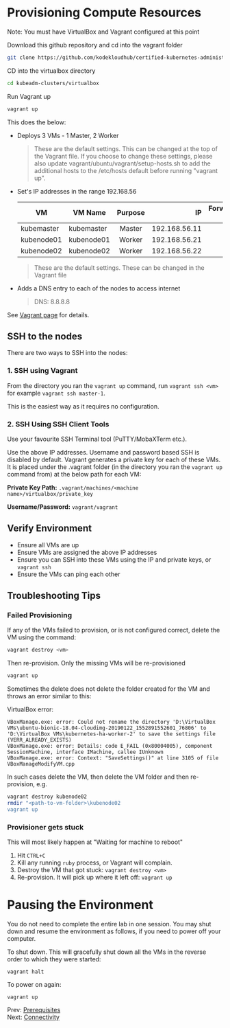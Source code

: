 # Provisioning Compute Resources

Note: You must have VirtualBox and Vagrant configured at this point

Download this github repository and cd into the vagrant folder

```bash
git clone https://github.com/kodekloudhub/certified-kubernetes-administrator-course.git
```

CD into the virtualbox directory

```bash
cd kubeadm-clusters/virtualbox
```

Run Vagrant up

```bash
vagrant up
```


This does the below:

- Deploys 3 VMs - 1 Master, 2 Worker
    > These are the default settings. This can be changed at the top of the Vagrant file.
    > If you choose to change these settings, please also update vagrant/ubuntu/vagrant/setup-hosts.sh
    > to add the additional hosts to the /etc/hosts default before running "vagrant up".

- Set's IP addresses in the range 192.168.56

    | VM            |  VM Name               | Purpose       | IP            | Forwarded Port   | RAM  |
    | ------------  | ---------------------- |:-------------:| -------------:| ----------------:|-----:|
    | kubemaster    | kubemaster             | Master        | 192.168.56.11 |     2711         | 2048 |
    | kubenode01    | kubenode01             | Worker        | 192.168.56.21 |     2721         | 1024 |
    | kubenode02    | kubenode02             | Worker        | 192.168.56.22 |     2722         | 1024 |

    > These are the default settings. These can be changed in the Vagrant file

- Adds a DNS entry to each of the nodes to access internet
    > DNS: 8.8.8.8

See [Vagrant page](../vagrant/README.md) for details.

## SSH to the nodes

There are two ways to SSH into the nodes:

### 1. SSH using Vagrant

  From the directory you ran the `vagrant up` command, run `vagrant ssh <vm>` for example `vagrant ssh master-1`.

  This is the easiest way as it requires no configuration.

### 2. SSH Using SSH Client Tools

Use your favourite SSH Terminal tool (PuTTY/MobaXTerm etc.).

Use the above IP addresses. Username and password based SSH is disabled by default.
Vagrant generates a private key for each of these VMs. It is placed under the .vagrant folder (in the directory you ran the `vagrant up` command from) at the below path for each VM:

**Private Key Path:** `.vagrant/machines/<machine name>/virtualbox/private_key`

**Username/Password:** `vagrant/vagrant`


## Verify Environment

- Ensure all VMs are up
- Ensure VMs are assigned the above IP addresses
- Ensure you can SSH into these VMs using the IP and private keys, or `vagrant ssh`
- Ensure the VMs can ping each other

## Troubleshooting Tips

### Failed Provisioning

If any of the VMs failed to provision, or is not configured correct, delete the VM using the command:

```bash
vagrant destroy <vm>
```

Then re-provision. Only the missing VMs will be re-provisioned

```bash
vagrant up
```


Sometimes the delete does not delete the folder created for the VM and throws an error similar to this:

VirtualBox error:

    VBoxManage.exe: error: Could not rename the directory 'D:\VirtualBox VMs\ubuntu-bionic-18.04-cloudimg-20190122_1552891552601_76806' to 'D:\VirtualBox VMs\kubernetes-ha-worker-2' to save the settings file (VERR_ALREADY_EXISTS)
    VBoxManage.exe: error: Details: code E_FAIL (0x80004005), component SessionMachine, interface IMachine, callee IUnknown
    VBoxManage.exe: error: Context: "SaveSettings()" at line 3105 of file VBoxManageModifyVM.cpp

In such cases delete the VM, then delete the VM folder and then re-provision, e.g.

```bash
vagrant destroy kubenode02
rmdir "<path-to-vm-folder>\kubenode02
vagrant up
```

### Provisioner gets stuck

This will most likely happen at "Waiting for machine to reboot"

1. Hit `CTRL+C`
1. Kill any running `ruby` process, or Vagrant will complain.
1. Destroy the VM that got stuck: `vagrant destroy <vm>`
1. Re-provision. It will pick up where it left off: `vagrant up`

# Pausing the Environment

You do not need to complete the entire lab in one session. You may shut down and resume the environment as follows, if you need to power off your computer.

To shut down. This will gracefully shut down all the VMs in the reverse order to which they were started:

```
vagrant halt
```

To power on again:

```
vagrant up
```

Prev: [Prerequisites](./01-prerequisites.md)<br>
Next: [Connectivity](./03-connectivity.md)